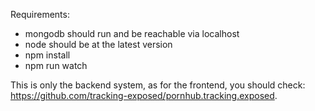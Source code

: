
Requirements:

- mongodb should run and be reachable via localhost
- node should be at the latest version
- npm install
- npm run watch

This is only the backend system, as for the frontend, you should check: https://github.com/tracking-exposed/pornhub.tracking.exposed.

